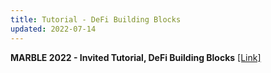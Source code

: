 ```yaml
---
title: Tutorial - DeFi Building Blocks
updated: 2022-07-14
---
```


**MARBLE 2022 - Invited Tutorial, DeFi Building Blocks**
[[Link]](https://www.marble-conference.org/marble2022-tutorial)